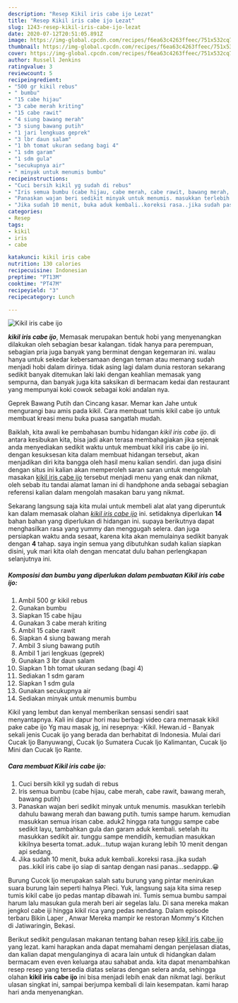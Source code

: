```yaml
---
description: "Resep Kikil iris cabe ijo Lezat"
title: "Resep Kikil iris cabe ijo Lezat"
slug: 1243-resep-kikil-iris-cabe-ijo-lezat
date: 2020-07-12T20:51:05.891Z
image: https://img-global.cpcdn.com/recipes/f6ea63c4263ffeec/751x532cq70/kikil-iris-cabe-ijo-foto-resep-utama.jpg
thumbnail: https://img-global.cpcdn.com/recipes/f6ea63c4263ffeec/751x532cq70/kikil-iris-cabe-ijo-foto-resep-utama.jpg
cover: https://img-global.cpcdn.com/recipes/f6ea63c4263ffeec/751x532cq70/kikil-iris-cabe-ijo-foto-resep-utama.jpg
author: Russell Jenkins
ratingvalue: 3
reviewcount: 5
recipeingredient:
- "500 gr kikil rebus"
- " bumbu"
- "15 cabe hijau"
- "3 cabe merah kriting"
- "15 cabe rawit"
- "4 siung bawang merah"
- "3 siung bawang putih"
- "1 jari lengkuas geprek"
- "3 lbr daun salam"
- "1 bh tomat ukuran sedang bagi 4"
- "1 sdm garam"
- "1 sdm gula"
- "secukupnya air"
- " minyak untuk menumis bumbu"
recipeinstructions:
- "Cuci bersih kikil yg sudah di rebus"
- "Iris semua bumbu (cabe hijau, cabe merah, cabe rawit, bawang merah, bawang putih)"
- "Panaskan wajan beri sedikit minyak untuk menumis. masukkan terlebih dahulu bawang merah dan bawang putih. tumis sampe harum. kemudian masukkan semua irisan cabe. aduk2 hingga rata tunggu sampe cabe sedikit layu, tambahkan gula dan garam aduk kembali. setelah itu masukkan sedikit air. tunggu sampe mendidih, kemudian masukkan kikilnya beserta tomat..aduk...tutup wajan kurang lebih 10 menit dengan api sedang."
- "Jika sudah 10 menit, buka aduk kembali..koreksi rasa..jika sudah pas..kikil iris cabe ijo siap di santap dengan nasi panas...sedappp..😀"
categories:
- Resep
tags:
- kikil
- iris
- cabe

katakunci: kikil iris cabe 
nutrition: 130 calories
recipecuisine: Indonesian
preptime: "PT13M"
cooktime: "PT47M"
recipeyield: "3"
recipecategory: Lunch

---
```



![Kikil iris cabe ijo](https://img-global.cpcdn.com/recipes/f6ea63c4263ffeec/751x532cq70/kikil-iris-cabe-ijo-foto-resep-utama.jpg)

<b><i>kikil iris cabe ijo</i></b>, Memasak merupakan bentuk hobi yang menyenangkan dilakukan oleh sebagian besar kalangan. tidak hanya para perempuan, sebagian pria juga banyak yang berminat dengan kegemaran ini. walau hanya untuk sekedar kebersamaan dengan teman atau memang sudah menjadi hobi dalam dirinya. tidak asing lagi dalam dunia restoran sekarang sedikit banyak ditemukan laki laki dengan keahlian memasak yang sempurna, dan banyak juga kita saksikan di bermacam kedai dan restaurant yang mempunyai koki cowok sebagai koki andalan nya.

Geprek Bawang Putih dan Cincang kasar. Memar kan Jahe untuk mengurangi bau amis pada kikil. Cara membuat tumis kikil cabe ijo untuk membuat kreasi menu buka puasa sangatlah mudah.

Baiklah, kita awali ke pembahasan bumbu hidangan <i>kikil iris cabe ijo</i>. di antara kesibukan kita, bisa jadi akan terasa membahagiakan jika sejenak anda menyediakan sedikit waktu untuk membuat kikil iris cabe ijo ini. dengan kesuksesan kita dalam membuat hidangan tersebut, akan menjadikan diri kita bangga oleh hasil menu kalian sendiri. dan juga disini dengan situs ini kalian akan memperoleh saran saran untuk mengolah masakan <u>kikil iris cabe ijo</u> tersebut menjadi menu yang enak dan nikmat, oleh sebab itu tandai alamat laman ini di handphone anda sebagai sebagian referensi kalian dalam mengolah masakan baru yang nikmat.


Sekarang langsung saja kita mulai untuk membeli alat alat yang diperuntuk kan dalam memasak olahan <u><i>kikil iris cabe ijo</i></u> ini. setidaknya diperlukan <b>14</b> bahan bahan yang diperlukan di hidangan ini. supaya berikutnya dapat menghasilkan rasa yang yummy dan menggugah selera. dan juga persiapkan waktu anda sesaat, karena kita akan memulainya sedikit banyak dengan <b>4</b> tahap. saya ingin semua yang dibutuhkan sudah kalian siapkan disini, yuk mari kita olah dengan mencatat dulu bahan perlengkapan selanjutnya ini.

<!--inarticleads1-->

##### Komposisi dan bumbu yang diperlukan dalam pembuatan Kikil iris cabe ijo:

1. Ambil 500 gr kikil rebus
1. Gunakan  bumbu
1. Siapkan 15 cabe hijau
1. Gunakan 3 cabe merah kriting
1. Ambil 15 cabe rawit
1. Siapkan 4 siung bawang merah
1. Ambil 3 siung bawang putih
1. Ambil 1 jari lengkuas (geprek)
1. Gunakan 3 lbr daun salam
1. Siapkan 1 bh tomat ukuran sedang (bagi 4)
1. Sediakan 1 sdm garam
1. Siapkan 1 sdm gula
1. Gunakan secukupnya air
1. Sediakan  minyak untuk menumis bumbu


Kikil yang lembut dan kenyal memberikan sensasi sendiri saat menyantapnya. Kali ini dapur hori mau berbagi video cara memasak kikil pake cabe ijo Yg mau masak jg, ini resepnya: -Kikil. Hewan.id - Banyak sekali jenis Cucak ijo yang berada dan berhabitat di Indonesia. Mulai dari Cucak Ijo Banyuwangi, Cucak Ijo Sumatera Cucak Ijo Kalimantan, Cucak Ijo Mini dan Cucak Ijo Rante. 

<!--inarticleads2-->

##### Cara membuat Kikil iris cabe ijo:

1. Cuci bersih kikil yg sudah di rebus
1. Iris semua bumbu (cabe hijau, cabe merah, cabe rawit, bawang merah, bawang putih)
1. Panaskan wajan beri sedikit minyak untuk menumis. masukkan terlebih dahulu bawang merah dan bawang putih. tumis sampe harum. kemudian masukkan semua irisan cabe. aduk2 hingga rata tunggu sampe cabe sedikit layu, tambahkan gula dan garam aduk kembali. setelah itu masukkan sedikit air. tunggu sampe mendidih, kemudian masukkan kikilnya beserta tomat..aduk...tutup wajan kurang lebih 10 menit dengan api sedang.
1. Jika sudah 10 menit, buka aduk kembali..koreksi rasa..jika sudah pas..kikil iris cabe ijo siap di santap dengan nasi panas...sedappp..😀


Burung Cucok Ijo merupakan salah satu burung yang pintar menirukan suara burung lain seperti halnya Pleci. Yuk, langsung saja kita sima resep tumis kikil cabe ijo pedas mantap dibawah ini. Tumis semua bumbu sampai harum lalu masukan gula merah beri air segelas lalu. Di sana mereka makan jengkol cabe iji hingga kikil rica yang pedas nendang. Dalam episode terbaru Bikin Laper , Anwar Mereka mampir ke restoran Mommy&#39;s Kitchen di Jatiwaringin, Bekasi. 

Berikut sedikit pengulasan makanan tentang bahan resep <u>kikil iris cabe ijo</u> yang lezat. kami harapkan anda dapat memahami dengan penjelasan diatas, dan kalian dapat mengulanginya di acara lain untuk di hidangkan dalam bermacam even even keluarga atau sahabat anda. kita dapat menambahkan resep resep yang tersedia diatas selaras dengan selera anda, sehingga olahan <b>kikil iris cabe ijo</b> ini bisa menjadi lebih enak dan nikmat lagi. berikut ulasan singkat ini, sampai berjumpa kembali di lain kesempatan. kami harap hari anda menyenangkan.

